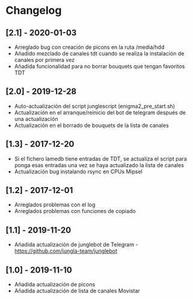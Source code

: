 # Changelog

## [2.1] - 2020-01-03

- Arreglado bug con creación de picons en la ruta /media/hdd
- Añadido mezclado de canales tdt cuando se realiza la instalación de canales por primera vez
- Añadida funcionalidad para no borrar bouquets que tengan favoritos TDT
    
## [2.0] - 2019-12-28

- Auto-actualización del script junglescript (enigma2_pre_start.sh)
- Actualización en el arranque/reinicio del bot de telegram después de una actualización
- Actualización en el borrado de bouquets de la lista de canales

## [1.3] - 2017-12-20

- Si el fichero lamedb tiene entradas de TDT, se actualiza el script para ponga esas entradas una vez se haya actualizado la lista de canales
- Actualización bug instalando rsync en CPUs Mipsel

## [1.2] - 2017-12-01

- Arreglados problemas con el log
- Arreglados problemas con funciones de copiado

## [1.1] - 2019-11-20

- Añadida actualización de junglebot de Telegram - https://github.com/jungla-team/junglebot

## [1.0] - 2019-11-10

- Añadida actualización de picons
- Añadida actualización de lista de canales Movistar
